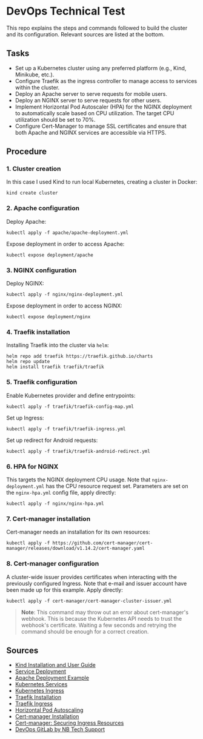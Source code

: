 # DevOps Technical Test

This repo explains the steps and commands followed to build the cluster and its configuration.
Relevant sources are listed at the bottom. 

## Tasks
- Set up a Kubernetes cluster using any preferred platform (e.g., Kind, Minikube, etc.).
- Configure Traefik as the ingress controller to manage access to services within the cluster.
- Deploy an Apache server to serve requests for mobile users.
- Deploy an NGINX server to serve requests for other users.
- Implement Horizontal Pod Autoscaler (HPA) for the NGINX deployment to automatically scale based on CPU utilization. The target CPU utilization should be set to 70%.
- Configure Cert-Manager to manage SSL certificates and ensure that both Apache and NGINX services are accessible via HTTPS.

## Procedure

### 1. Cluster creation

In this case I used Kind to run local Kubernetes, creating a cluster in Docker:
```
kind create cluster
```

### 2. Apache configuration

Deploy Apache:
```
kubectl apply -f apache/apache-deployment.yml
```

Expose deployment in order to access Apache:
```
kubectl expose deployment/apache
```

### 3. NGINX configuration

Deploy NGINX:
```
kubectl apply -f nginx/nginx-deployment.yml
```

Expose deployment in order to access NGINX:
```
kubectl expose deployment/nginx
```

### 4. Traefik installation

Installing Traefik into the cluster via `helm`:
```
helm repo add traefik https://traefik.github.io/charts
helm repo update
helm install traefik traefik/traefik
```

### 5. Traefik configuration

Enable Kubernetes provider and define entrypoints:
```
kubectl apply -f traefik/traefik-config-map.yml
```

Set up Ingress:
```
kubectl apply -f traefik/traefik-ingress.yml
```

Set up redirect for Android requests:
```
kubectl apply -f traefik/traefik-android-redirect.yml
```

### 6. HPA for NGINX

This targets the NGINX deployment CPU usage. Note that `nginx-deployment.yml` has the CPU resource request set.
Parameters are set on the `nginx-hpa.yml` config file, apply directly:
```
kubectl apply -f nginx/nginx-hpa.yml
```

### 7. Cert-manager installation

Cert-manager needs an installation for its own resources:
```
kubectl apply -f https://github.com/cert-manager/cert-manager/releases/download/v1.14.2/cert-manager.yaml
```

### 8. Cert-manager configuration

A cluster-wide issuer provides certificates when interacting with the previously configured Ingress.
Note that e-mail and issuer account have been made up for this example.
Apply directly:
```
kubectl apply -f cert-manager/cert-manager-cluster-issuer.yml
```

> **Note**: This command may throw out an error about cert-manager's webhook. This is because the Kubernetes API needs to trust the webhook's certificate. Waiting a few seconds and retrying the command should be enough for a correct creation.



## Sources

- [Kind Installation and User Guide](https://kind.sigs.k8s.io/)
- [Service Deployment](https://kubernetes.io/docs/tutorials/services/connect-applications-service/)
- [Apache Deployment Example](https://www.devopstricks.in/deploy-apache-kubernetes/)
- [Kubernetes Services](https://kubernetes.io/docs/concepts/services-networking/service/)
- [Kubernetes Ingress](https://kubernetes.io/docs/concepts/services-networking/ingress-controllers/)
- [Traefik Installation](https://doc.traefik.io/traefik/getting-started/install-traefik/)
- [Traefik Ingress](https://doc.traefik.io/traefik/providers/kubernetes-ingress/)
- [Horizontal Pod Autoscaling](https://kubernetes.io/docs/tasks/run-application/horizontal-pod-autoscale/)
- [Cert-manager Installation](https://cert-manager.io/docs/installation/kubectl/)
- [Cert-manager: Securing Ingress Resources](https://cert-manager.io/docs/usage/ingress/)
- [DevOps GitLab by NB Tech Support](https://gitlab.com/nb-tech-support/devops)